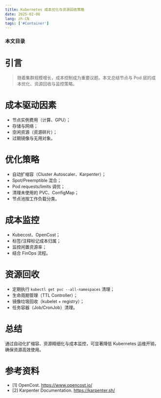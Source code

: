 ```yaml
---
title: Kubernetes 成本优化与资源回收策略
date: 2025-02-08
lang: zh-CN
tags: ['#Container']
---
```


### 本文目录
<!-- toc -->

# 引言
> 随着集群规模增长，成本控制成为重要议题。本文总结节点与 Pod 层的成本优化、资源回收与监控策略。

# 成本驱动因素
- 节点实例费用（计算、GPU）；
- 存储与网络；
- 空闲资源（资源碎片）；
- 过期镜像与无用对象。

# 优化策略
- 自动扩缩容（Cluster Autoscaler、Karpenter）；
- Spot/Preemptible 混合；
- Pod requests/limits 调优；
- 清理未使用的 PVC、ConfigMap；
- 节点池按工作负载分类。

# 成本监控
- Kubecost、OpenCost；
- 标签/注释标记成本归属；
- 监控闲置资源率；
- 结合 FinOps 流程。

# 资源回收
- 定期执行 `kubectl get pvc --all-namespaces` 清理；
- 生命周期管理（TTL Controller）；
- 镜像垃圾回收（kubelet + registry）；
- 任务容器（Job/CronJob）清理。

# 总结
通过自动化扩缩容、资源精细化与成本监控，可显著降低 Kubernetes 运维开销，确保资源高效使用。

# 参考资料
- [1] OpenCost. https://www.opencost.io/
- [2] Karpenter Documentation. https://karpenter.sh/
